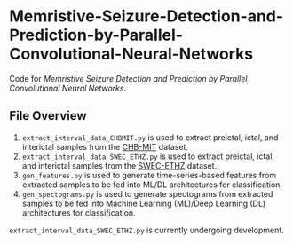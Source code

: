 # Memristive-Seizure-Detection-and-Prediction-by-Parallel-Convolutional-Neural-Networks
Code for *Memristive Seizure Detection and Prediction by Parallel Convolutional Neural Networks*.

## File Overview
1. `extract_interval_data_CHBMIT.py` is used to extract preictal, ictal, and interictal samples from the [CHB-MIT](https://physionet.org/content/chbmit/1.0.0/) dataset.
2. `extract_interval_data_SWEC_ETHZ.py` is used to extract preictal, ictal, and interictal samples from the [SWEC-ETHZ](http://ieeg-swez.ethz.ch/) dataset.
3. `gen_features.py` is used to generate time-series-based features from extracted samples to be fed into ML/DL architectures for classification.
4. `gen_spectograms.py` is used to generate spectograms from extracted samples to be fed into Machine Learning (ML)/Deep Learning (DL) architectures for classification.

`extract_interval_data_SWEC_ETHZ.py` is currently undergoing development.
